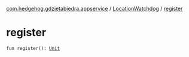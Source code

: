 [com.hedgehog.gdzietabiedra.appservice](../index.md) / [LocationWatchdog](index.md) / [register](./register.md)

# register

`fun register(): `[`Unit`](https://kotlinlang.org/api/latest/jvm/stdlib/kotlin/-unit/index.html)
